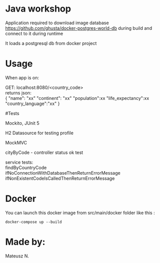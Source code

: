 # Java workshop

Application required to download image database https://github.com/ghusta/docker-postgres-world-db during build and connect to it during runtime

It loads a postgresql db from docker project

# Usage

When app is on:

GET: localhost:8080/<country_code><br>
returns json:<br>
{
"name": "xx"
"continent": "xx"
"population":xx
"life_expectancy":xx
"country_language":"xx"
}

#Tests

Mockito, JUnit 5

H2 Datasource for testing profile

MockMVC

cityByCode - controller status ok test

service tests: <br>
findByCountryCode<br>
ifNoConnectionWithDatabaseThenReturnErrorMessage<br>
ifNonExistentCodeIsCalledThenReturnErrorMessage<br>

# Docker

You can launch this docker image from src/main/docker folder like this :

`docker-compose up --build`


# Made by:

Mateusz N.